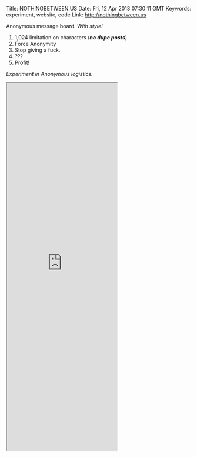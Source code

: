 Title: NOTHINGBETWEEN.US
Date: Fri, 12 Apr 2013 07:30:11 GMT
Keywords: experiment, website, code
Link: http://nothingbetween.us

Anonymous message board. _With style!_

1. 1,024 limitation on characters (***no dupe posts***)
2. Force Anonymity
3. Stop giving a fuck.
4. ???
5. Profit!

_Experiment in Anonymous logistics._

<iframe src="http://nothingbetween.us/tempArchive.html" height="1000"></iframe>